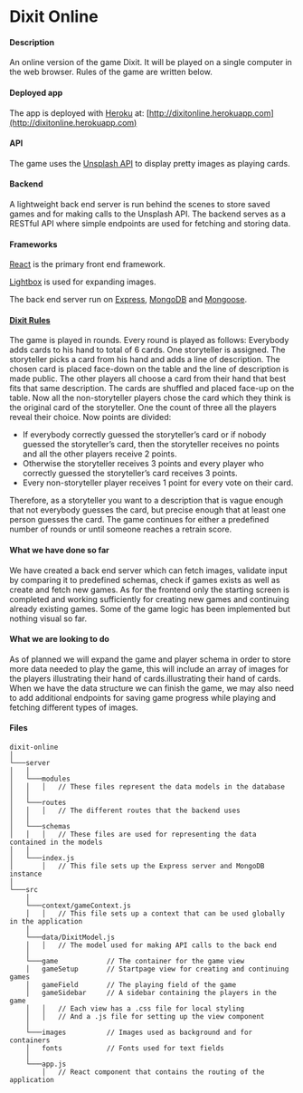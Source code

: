 # Dixit Online

#### Description
An online version of the game Dixit. It will be played on a single computer in the web browser. Rules of the game are written below. 

#### Deployed app
The app is deployed with [Heroku](https://dashboard.heroku.com "Heroku") at:
[http://dixitonline.herokuapp.com](http://dixitonline.herokuapp.com)


#### API
The game uses the [Unsplash API](https://unsplash.com/developers "Unsplash API") to display pretty images as playing cards.

#### Backend
A lightweight back end server is run behind the scenes to store saved games and for making calls to the Unsplash API. The backend serves as a RESTful API where simple endpoints are used for fetching and storing data.

#### Frameworks
[React](https://reactjs.org/ "React") is the primary front end framework.

[Lightbox](https://www.npmjs.com/package/simple-react-lightbox "Simple React Lightbox") is used for expanding images.

The back end server run on [Express](https://expressjs.com/ "Express"), [MongoDB](https://www.mongodb.com/ "MongoDB") and [Mongoose](https://mongoosejs.com/ "Mongoose").


#### [Dixit Rules](https://www.officialgamerules.org/dixit "Dixit Rules")

The game is played in rounds. Every round is played as follows:
Everybody adds cards to his hand to total of 6 cards. One storyteller is assigned. The storyteller picks a card from his hand and adds a line of description. The chosen card is placed face-down on the table and the line of description is made public.
The other players all choose a card from their hand that best fits that same description. The cards are shuffled and placed face-up on the table. Now all the non-storyteller players chose the card which they think is the original card of the storyteller. One the count of three all the players reveal their choice. Now points are divided:
* If everybody correctly guessed the storyteller’s card or if nobody guessed the storyteller’s card, then the storyteller receives no points and all the other players receive 2 points.
* Otherwise the storyteller receives 3 points and every player who correctly guessed the storyteller’s card receives 3 points.
* Every non-storyteller player receives 1 point for every vote on their card.

Therefore, as a storyteller you want to a description that is vague enough that not everybody guesses the card, but precise enough that at least one person guesses the card. The game continues for either a predefined number of rounds or until someone reaches a retrain score.

#### What we have done so far
We have created a back end server which can fetch images, validate input by comparing it to predefined schemas, check if games exists as well as create and fetch new games.
As for the frontend only the starting screen is completed and working sufficiently for creating new games and continuing already existing games. Some of the game logic has been implemented but nothing visual so far.

#### What we are looking to do
As of planned we will expand the game and player schema in order to store more data needed to play the game, this will include an array of images for the players illustrating their hand of cards.illustrating their hand of cards. When we have the data structure we can finish the game, we may also need to add additional endpoints for saving game progress while playing and fetching different types of images.

#### Files
```
dixit-online
│
└───server
│   │
│   └───modules
│   │   │   // These files represent the data models in the database
│   │
│   └───routes
│   │   │   // The different routes that the backend uses
│   │
│   └───schemas
│   │   │   // These files are used for representing the data contained in the models
│   │
│   └───index.js
│       │   // This file sets up the Express server and MongoDB instance
│   
└───src
    │
    └───context/gameContext.js
    │   │   // This file sets up a context that can be used globally in the application
    │
    └───data/DixitModel.js
    │   │   // The model used for making API calls to the back end
    │
    └───game            // The container for the game view
    │   gameSetup       // Startpage view for creating and continuing games
    │   gameField       // The playing field of the game
    │   gameSidebar     // A sidebar containing the players in the game
    │   │   // Each view has a .css file for local styling
    │   │   // And a .js file for setting up the view component
    │
    └───images          // Images used as background and for containers
    │   fonts           // Fonts used for text fields
    │
    └───app.js
        │   // React component that contains the routing of the application
```
